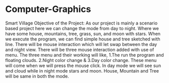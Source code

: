 # Computer-Graphics
Smart Village
Objective of the Project: 
As our project is mainly a scenario based project here we can change the mode from day to night. Where we have some house, mountains, tree, grass, sun, and moon with stars. When we execute the program, we can find simple house and tree sketched with line. There will be mouse interaction which will let swap between the day and night view. There will be three mouse interaction added with use of menu. The three menu and their working will like,
1.The run the program and floating clouds.
2.Night color change &
3.Day color change.
These menu will come when we will press the mouse click. In day mode we will see sun and cloud while in night mode stars and moon. House, Mountain and Tree will be same in both the mode.
